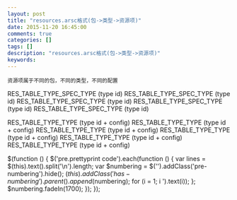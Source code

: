 ```yaml
---
layout: post
title: "resources.arsc格式(包->类型->资源项)"
date: 2015-11-20 16:45:00 
comments: true
categories: []
tags: []
description: "resources.arsc格式(包->类型->资源项)"
keywords: 
---
```



 
  
   
  
  
   
    资源项属于不同的包，不同的类型，不同的配置
   
  
  
   
  
  RES_TABLE_TYPE_SPEC_TYPE (type id)
RES_TABLE_TYPE_SPEC_TYPE (type id)
RES_TABLE_TYPE_SPEC_TYPE (type id)
RES_TABLE_TYPE_SPEC_TYPE (type id)
RES_TABLE_TYPE_SPEC_TYPE (type id)

RES_TABLE_TYPE_TYPE (type id + config)
RES_TABLE_TYPE_TYPE (type id + config)
RES_TABLE_TYPE_TYPE (type id + config)
RES_TABLE_TYPE_TYPE (type id + config)
RES_TABLE_TYPE_TYPE (type id + config)
RES_TABLE_TYPE_TYPE (type id + config)
 
 
  $(function () {
                $('pre.prettyprint code').each(function () {
                    var lines = $(this).text().split('\n').length;
                    var $numbering = $('').addClass('pre-numbering').hide();
                    $(this).addClass('has-numbering').parent().append($numbering);
                    for (i = 1; i ').text(i));
                    };
                    $numbering.fadeIn(1700);
                });
            });
 


